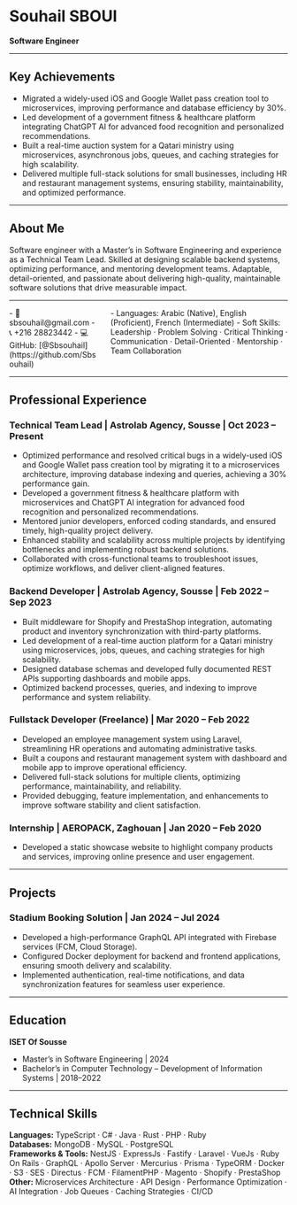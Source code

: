 # Souhail SBOUI

**Software Engineer**

---

## Key Achievements

- Migrated a widely-used iOS and Google Wallet pass creation tool to microservices, improving performance and database efficiency by 30%.
- Led development of a government fitness & healthcare platform integrating ChatGPT AI for advanced food recognition and personalized recommendations.
- Built a real-time auction system for a Qatari ministry using microservices, asynchronous jobs, queues, and caching strategies for high scalability.
- Delivered multiple full-stack solutions for small businesses, including HR and restaurant management systems, ensuring stability, maintainability, and optimized performance.

---

## About Me

Software engineer with a Master’s in Software Engineering and experience as a Technical Team Lead. Skilled at designing scalable backend systems, optimizing performance, and mentoring development teams. Adaptable, detail-oriented, and passionate about delivering high-quality, maintainable software solutions that drive measurable impact.

---

<div class="columns">
<div class="column">
- 📧 sbsouhail@gmail.com
- 📞 +216 28823442
- 💻 GitHub: [@Sbsouhail](https://github.com/Sbsouhail)
</div>
<div class="column">
- Languages: Arabic (Native), English (Proficient), French (Intermediate)
- Soft Skills: Leadership · Problem Solving · Critical Thinking · Communication · Detail-Oriented · Mentorship · Team Collaboration
</div>
</div>

---

## Professional Experience

### Technical Team Lead | Astrolab Agency, Sousse | Oct 2023 – Present

- Optimized performance and resolved critical bugs in a widely-used iOS and Google Wallet pass creation tool by migrating it to a microservices architecture, improving database indexing and queries, achieving a 30% performance gain.
- Developed a government fitness & healthcare platform with microservices and ChatGPT AI integration for advanced food recognition and personalized recommendations.
- Mentored junior developers, enforced coding standards, and ensured timely, high-quality project delivery.
- Enhanced stability and scalability across multiple projects by identifying bottlenecks and implementing robust backend solutions.
- Collaborated with cross-functional teams to troubleshoot issues, optimize workflows, and deliver client-aligned features.

### Backend Developer | Astrolab Agency, Sousse | Feb 2022 – Sep 2023

- Built middleware for Shopify and PrestaShop integration, automating product and inventory synchronization with third-party platforms.
- Led development of a real-time auction platform for a Qatari ministry using microservices, jobs, queues, and caching strategies for high scalability.
- Designed database schemas and developed fully documented REST APIs supporting dashboards and mobile apps.
- Optimized backend processes, queries, and indexing to improve performance and system reliability.

### Fullstack Developer (Freelance) | Mar 2020 – Feb 2022

- Developed an employee management system using Laravel, streamlining HR operations and automating administrative tasks.
- Built a coupons and restaurant management system with dashboard and mobile app to improve operational efficiency.
- Delivered full-stack solutions for multiple clients, optimizing performance, maintainability, and reliability.
- Provided debugging, feature implementation, and enhancements to improve software stability and client satisfaction.

### Internship | AEROPACK, Zaghouan | Jan 2020 – Feb 2020

- Developed a static showcase website to highlight company products and services, improving online presence and user engagement.

---

## Projects

### Stadium Booking Solution | Jan 2024 – Jul 2024

- Developed a high-performance GraphQL API integrated with Firebase services (FCM, Cloud Storage).
- Configured Docker deployment for backend and frontend applications, ensuring smooth delivery and scalability.
- Implemented authentication, real-time notifications, and data synchronization features for seamless user experience.

---

## Education

**ISET Of Sousse**

- Master’s in Software Engineering | 2024
- Bachelor’s in Computer Technology – Development of Information Systems | 2018–2022

---

## Technical Skills

**Languages:** TypeScript · C# · Java · Rust · PHP · Ruby  
**Databases:** MongoDB · MySQL · PostgreSQL  
**Frameworks & Tools:** NestJS · ExpressJs · Fastify · Laravel · VueJs · Ruby On Rails · GraphQL · Apollo Server · Mercurius · Prisma · TypeORM · Docker · S3 · SES · Directus · FCM · FilamentPHP · Magento · Shopify · PrestaShop  
**Other:** Microservices Architecture · API Design · Performance Optimization · AI Integration · Job Queues · Caching Strategies · CI/CD
